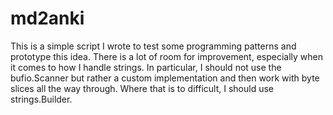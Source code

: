 # md2anki
This is a simple script I wrote to test some programming patterns and prototype this idea.
There is a lot of room for improvement, especially when it comes to how I handle strings.
In particular, I should not use the bufio.Scanner but rather a custom implementation and then work
with byte slices all the way through. Where that is to difficult, I should use strings.Builder.